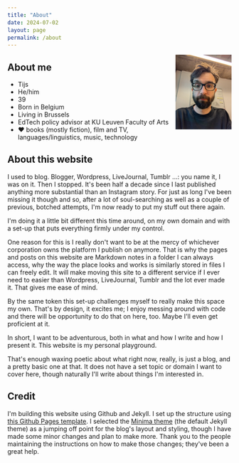 ```yaml
---
title: "About"
date: 2024-07-02
layout: page
permalink: /about
---
```


<p><img src="docs/assets/images/about.jpg" style="float: right; width: 25%;" /></p>

## About me

- Tijs
- He/him
- 39
- Born in Belgium
- Living in Brussels
- EdTech policy advisor at KU Leuven Faculty of Arts
- &#9829; books (mostly fiction), film and TV, languages/linguistics, music, technology

## About this website
I used to blog. Blogger, Wordpress, LiveJournal, Tumblr ...: you name it, I was on it. Then I stopped. It's been half a decade since I last published anything more substantial than an Instagram story. For just as long I've been missing it though and so, after a lot of soul-searching as well as a couple of previous, botched attempts, I'm now ready to put my stuff out there again.

I'm doing it a little bit different this time around, on my own domain and with a set-up that puts everything firmly under my control. 

One reason for this is I really don't want to be at the mercy of whichever corporation owns the platform I publish on anymore. That is why the pages and posts on this website are Markdown notes in a folder I can always access, why the way the place looks and works is similarly stored in files I can freely edit. It will make moving this site to a different service if I ever need to easier than Wordpress, LiveJournal, Tumblr and the lot ever made it. That gives me ease of mind.

By the same token this set-up challenges myself to really make this space my own. That's by design, it excites me; I enjoy messing around with code and there will be opportunity to do that on here, too. Maybe I'll even get proficient at it. 

In short, I want to be adventurous, both in what and how I write and how I present it. This website is my personal playground.

That's enough waxing poetic about what right now, really, is just a blog, and a pretty basic one at that. It does not have a set topic or domain I want to cover here, though naturally I'll write about things I'm interested in.

## Credit
I'm building this website using Github and Jekyll. I set up the structure using [this Github Pages template](https://github.com/skills/github-pages). I selected the [Minima theme](https://github.com/jekyll/minima) (the default Jekyll theme) as a jumping off point for the blog's layout and styling, though I have made some minor changes and plan to make more. Thank you to the people maintaining the instructions on how to make those changes; they've been a great help.
